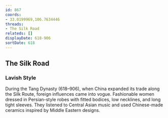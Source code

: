 ```yaml
---
id: 867
coords:
- 33.0199969,106.7634446
threads:
- The Silk Road
relateds: []
displayDate: 618-906
sortDate: 618
---
```


## The Silk Road

### Lavish Style

During the Tang Dynasty (618–906), when China expanded its trade along the Silk Route, foreign influences came into vogue. Fashionable women dressed in Persian-style robes with fitted bodices, low necklines, and long tight sleeves. They listened to Central Asian music and used Chinese-made ceramics inspired by Middle Eastern designs.
